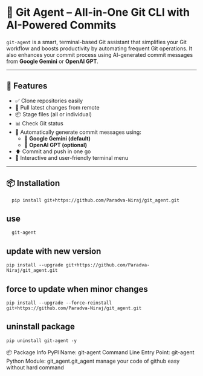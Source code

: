 # 🧠 Git Agent – All-in-One Git CLI with AI-Powered Commits

`git-agent` is a smart, terminal-based Git assistant that simplifies your Git workflow and boosts productivity by automating frequent Git operations. It also enhances your commit process using AI-generated commit messages from **Google Gemini** or **OpenAI GPT**.

---

## 🚀 Features

- ✅ Clone repositories easily
- 🔄 Pull latest changes from remote
- 📦 Stage files (all or individual)
- 📊 Check Git status
- 🧠 Automatically generate commit messages using:
  - 🌟 **Google Gemini (default)**
  - 💬 **OpenAI GPT (optional)**
- ⬆️ Commit and push in one go
- 🧩 Interactive and user-friendly terminal menu

---

## 📦 Installation
```
  pip install git+https://github.com/Paradva-Niraj/git_agent.git
```
## use
```
  git-agent
```

## update with new version
```
pip install --upgrade git+https://github.com/Paradva-Niraj/git_agent.git
```

## force to update when minor changes
```
pip install --upgrade --force-reinstall git+https://github.com/Paradva-Niraj/git_agent.git
```

## uninstall package
```
pip uninstall git-agent -y
```


📦 Package Info
PyPI Name: git-agent
Command Line Entry Point: git-agent
Python Module: git_agent.git_agent
manage your code of github easy without hard command
